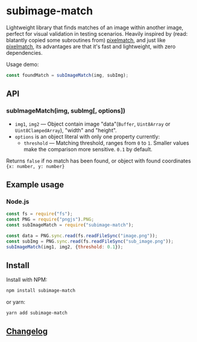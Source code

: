# subimage-match

Lightweight library that finds matches of an image within another image, perfect for visual validation in testing scenarios.
Heavily inspired by (read: blatantly copied some subroutines from) [pixelmatch](https://github.com/mapbox/pixelmatch), and just like [pixelmatch](https://github.com/mapbox/pixelmatch), its advantages are that it's fast and lightweight, with zero dependencies.

Usage demo:
```js
const foundMatch = subImageMatch(img, subImg);
```

## API

### subImageMatch(img, subImg[, options])

- `img1`, `img2` — Object contain image "data"(`Buffer`, `Uint8Array` or `Uint8ClampedArray`), "width" and "height".
- `options` is an object literal with only one property currently:
    - `threshold` — Matching threshold, ranges from `0` to `1`. Smaller values make the comparison more sensitive. `0.1` by default.

Returns `false` if no match has been found, or object with found coordinates `{x: number, y: number}`

## Example usage

### Node.js

```js
const fs = require("fs");
const PNG = require("pngjs").PNG;
const subImageMatch = require("subimage-match");

const data = PNG.sync.read(fs.readFileSync("image.png"));
const subImg = PNG.sync.read(fs.readFileSync("sub_image.png"));
subImageMatch(img1, img2, {threshold: 0.1});
```

## Install

Install with NPM:

```bash
npm install subimage-match
```

or yarn:

```bash
yarn add subimage-match
```

## [Changelog](https://github.com/dieterwalckiers/subimage-match/releases)
